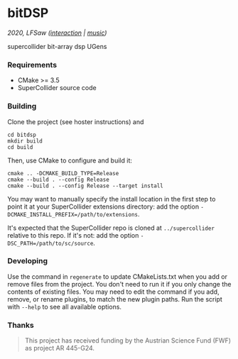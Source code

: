 # bitDSP
*2020, LFSaw ([interaction](http://tai-studio.org) | [music](http://lfsaw.de))*

supercollider bit-array dsp UGens


### Requirements

- CMake >= 3.5
- SuperCollider source code

### Building

Clone the project (see hoster instructions) and

    cd bitdsp
    mkdir build
    cd build

Then, use CMake to configure and build it:

    cmake .. -DCMAKE_BUILD_TYPE=Release
    cmake --build . --config Release
    cmake --build . --config Release --target install

You may want to manually specify the install location in the first step to point it at your
SuperCollider extensions directory: add the option `-DCMAKE_INSTALL_PREFIX=/path/to/extensions`.

It's expected that the SuperCollider repo is cloned at `../supercollider` relative to this repo. If
it's not: add the option `-DSC_PATH=/path/to/sc/source`.

### Developing

Use the command in `regenerate` to update CMakeLists.txt when you add or remove files from the
project. You don't need to run it if you only change the contents of existing files. You may need to
edit the command if you add, remove, or rename plugins, to match the new plugin paths. Run the
script with `--help` to see all available options.

### Thanks

> This project has received funding by the Austrian Science Fund (FWF)
as project AR 445-G24.